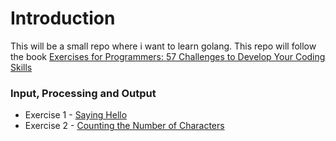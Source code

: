 # Introduction
This will be a small repo where i want to learn golang. This repo will follow the book [Exercises for Programmers: 57 Challenges to Develop Your Coding Skills](https://pragprog.com/titles/bhwb/exercises-for-programmers/)

### Input, Processing and Output

- Exercise 1 - [Saying Hello](./Part_1_Challenges/sayingHello/)
- Exercise 2 - [Counting the Number of Characters](./Part_1_Challenges/countingNumberChars/)
